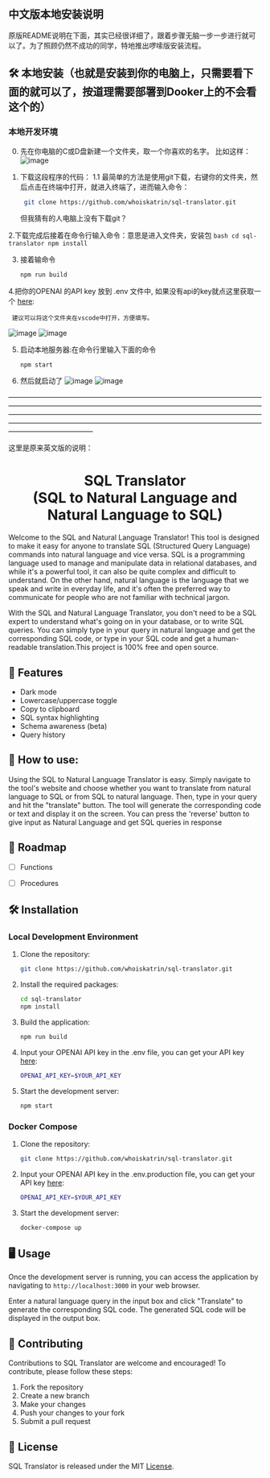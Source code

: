 ## 中文版本地安装说明

原版README说明在下面，其实已经很详细了，跟着步骤无脑一步一步进行就可以了。为了照顾仍然不成功的同学，特地推出啰嗦版安装流程。

## 🛠️ 本地安装（也就是安装到你的电脑上，只需要看下面的就可以了，按道理需要部署到Dooker上的不会看这个的）

### 本地开发环境

0. 先在你电脑的C或D盘新建一个文件夹，取一个你喜欢的名字。
比如这样：
 ![image](https://github.com/QiYongchuan/sql-translator/assets/105039020/ba97f969-340c-42db-be0a-7c8225cc4831)
 
1. 下载这段程序的代码：
   1.1 最简单的方法是使用git下载，右键你的文件夹，然后点击在终端中打开，就进入终端了，进而输入命令：
   ```bash
    git clone https://github.com/whoiskatrin/sql-translator.git
    ```
    但我猜有的人电脑上没有下载git？
    
 2.下载完成后接着在命令行输入命令：意思是进入文件夹，安装包
    ```bash
    cd sql-translator
    npm install
    ```
    
3.  接着输命令

    ```bash
    npm run build
    ```

4.把你的OPENAI 的API key 放到 .env 文件中, 如果没有api的key就点这里获取一个 [here](https://beta.openai.com/account/api-keys):
     
     建议可以将这个文件夹在vscode中打开，方便填写。
![image](https://github.com/QiYongchuan/sql-translator/assets/105039020/43ab7944-d054-42c4-8fb7-db41fd096847)
![image](https://github.com/QiYongchuan/sql-translator/assets/105039020/7534cd3f-582b-40ca-8525-c883a8fb697e)
     
5. 启动本地服务器:在命令行里输入下面的命令

    ```
    npm start
    ```
    
6. 然后就启动了
![image](https://github.com/QiYongchuan/sql-translator/assets/105039020/33ceb18e-e127-4cf7-978a-03b4e76f3bae)
![image](https://github.com/QiYongchuan/sql-translator/assets/105039020/9e0ba046-8690-41bb-9388-0d04ff69a09c)

————————————————————————————————————————————————————————————————————————————————————————————————————————————————————————————————————————————————————————————

这里是原来英文版的说明：

<h1 align="center">SQL Translator<br>(SQL to Natural Language and Natural Language to SQL)</h1>

Welcome to the SQL and Natural Language Translator! This tool is designed to make it easy for anyone to translate SQL (Structured Query Language) commands into natural language and vice versa. SQL is a programming language used to manage and manipulate data in relational databases, and while it's a powerful tool, it can also be quite complex and difficult to understand. On the other hand, natural language is the language that we speak and write in everyday life, and it's often the preferred way to communicate for people who are not familiar with technical jargon.

With the SQL and Natural Language Translator, you don't need to be a SQL expert to understand what's going on in your database, or to write SQL queries. You can simply type in your query in natural language and get the corresponding SQL code, or type in your SQL code and get a human-readable translation.This project is 100% free and open source.


## 🌟 Features

- Dark mode
- Lowercase/uppercase toggle
- Copy to clipboard
- SQL syntax highlighting
- Schema awareness (beta)
- Query history


## 📖 How to use:

Using the SQL to Natural Language Translator is easy. Simply navigate to the tool's website and choose whether you want to translate from natural language to SQL or from SQL to natural language. Then, type in your query and hit the "translate" button. The tool will generate the corresponding code or text and display it on the screen. 
You can press the 'reverse' button to give input as Natural Language and get SQL queries in response


## 🎯 Roadmap

- [ ] Functions
- [ ] Procedures


## 🛠️ Installation

### Local Development Environment

1. Clone the repository:

    ```bash
    git clone https://github.com/whoiskatrin/sql-translator.git
    ```

2. Install the required packages:

    ```bash
    cd sql-translator
    npm install
    ```

3. Build the application:

    ```bash
    npm run build
    ```

4. Input your OPENAI API key in the .env file, you can get your API key [here](https://beta.openai.com/account/api-keys):

    ```bash
    OPENAI_API_KEY=$YOUR_API_KEY
    ```

5. Start the development server:

    ```bash
    npm start
    ```

### Docker Compose

1. Clone the repository:

    ```bash
    git clone https://github.com/whoiskatrin/sql-translator.git
    ```

2. Input your OPENAI API key in the .env.production file, you can get your API key [here](https://beta.openai.com/account/api-keys):

    ```bash
    OPENAI_API_KEY=$YOUR_API_KEY
    ```

3. Start the development server:

    ```bash
    docker-compose up
    ```

## 🖥️ Usage

Once the development server is running, you can access the application by navigating to `http://localhost:3000` in your web browser.

Enter a natural language query in the input box and click "Translate" to generate the corresponding SQL code. The generated SQL code will be displayed in the output box.

## 👥 Contributing

Contributions to SQL Translator are welcome and encouraged! To contribute, please follow these steps:

1. Fork the repository
2. Create a new branch
3. Make your changes
4. Push your changes to your fork
5. Submit a pull request

## 📜 License

SQL Translator is released under the MIT [License](LICENSE).
